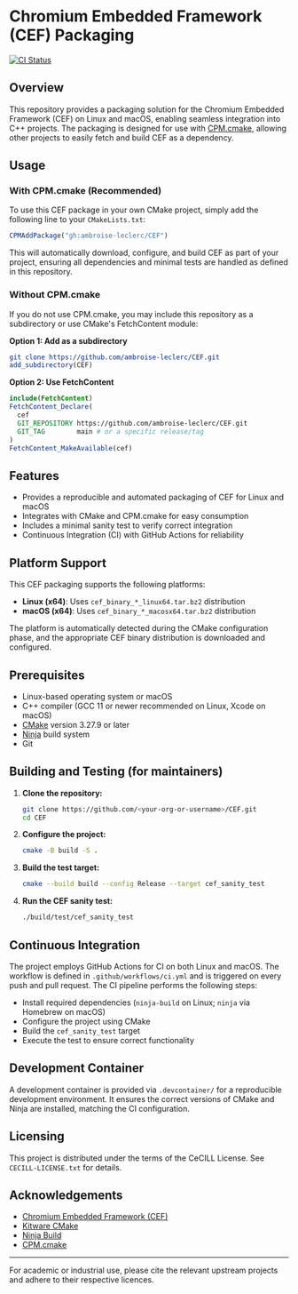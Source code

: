 # Chromium Embedded Framework (CEF) Packaging

[![CI Status](https://github.com/<your-org-or-username>/CEF/actions/workflows/ci.yml/badge.svg)](https://github.com/<your-org-or-username>/CEF/actions/workflows/ci.yml)

## Overview

This repository provides a packaging solution for the Chromium Embedded Framework (CEF) on Linux and macOS, enabling seamless integration into C++ projects. The packaging is designed for use with [CPM.cmake](https://github.com/cpm-cmake/CPM.cmake), allowing other projects to easily fetch and build CEF as a dependency.

## Usage

### With CPM.cmake (Recommended)
To use this CEF package in your own CMake project, simply add the following line to your `CMakeLists.txt`:

```cmake
CPMAddPackage("gh:ambroise-leclerc/CEF")
```

This will automatically download, configure, and build CEF as part of your project, ensuring all dependencies and minimal tests are handled as defined in this repository.

### Without CPM.cmake
If you do not use CPM.cmake, you may include this repository as a subdirectory or use CMake's FetchContent module:

**Option 1: Add as a subdirectory**
```cmake
git clone https://github.com/ambroise-leclerc/CEF.git
add_subdirectory(CEF)
```

**Option 2: Use FetchContent**
```cmake
include(FetchContent)
FetchContent_Declare(
  cef
  GIT_REPOSITORY https://github.com/ambroise-leclerc/CEF.git
  GIT_TAG        main # or a specific release/tag
)
FetchContent_MakeAvailable(cef)
```

## Features
- Provides a reproducible and automated packaging of CEF for Linux and macOS
- Integrates with CMake and CPM.cmake for easy consumption
- Includes a minimal sanity test to verify correct integration
- Continuous Integration (CI) with GitHub Actions for reliability

## Platform Support

This CEF packaging supports the following platforms:
- **Linux (x64)**: Uses `cef_binary_*_linux64.tar.bz2` distribution
- **macOS (x64)**: Uses `cef_binary_*_macosx64.tar.bz2` distribution

The platform is automatically detected during the CMake configuration phase, and the appropriate CEF binary distribution is downloaded and configured.

## Prerequisites
- Linux-based operating system or macOS
- C++ compiler (GCC 11 or newer recommended on Linux, Xcode on macOS)
- [CMake](https://cmake.org/) version 3.27.9 or later
- [Ninja](https://ninja-build.org/) build system
- Git

## Building and Testing (for maintainers)

1. **Clone the repository:**
   ```bash
   git clone https://github.com/<your-org-or-username>/CEF.git
   cd CEF
   ```
2. **Configure the project:**
   ```bash
   cmake -B build -S .
   ```
3. **Build the test target:**
   ```bash
   cmake --build build --config Release --target cef_sanity_test
   ```
4. **Run the CEF sanity test:**
   ```bash
   ./build/test/cef_sanity_test
   ```

## Continuous Integration

The project employs GitHub Actions for CI on both Linux and macOS. The workflow is defined in `.github/workflows/ci.yml` and is triggered on every push and pull request. The CI pipeline performs the following steps:
- Install required dependencies (`ninja-build` on Linux; `ninja` via Homebrew on macOS)
- Configure the project using CMake
- Build the `cef_sanity_test` target
- Execute the test to ensure correct functionality

## Development Container

A development container is provided via `.devcontainer/` for a reproducible development environment. It ensures the correct versions of CMake and Ninja are installed, matching the CI configuration.

## Licensing

This project is distributed under the terms of the CeCILL License. See `CECILL-LICENSE.txt` for details.

## Acknowledgements

- [Chromium Embedded Framework (CEF)](https://bitbucket.org/chromiumembedded/cef)
- [Kitware CMake](https://cmake.org/)
- [Ninja Build](https://ninja-build.org/)
- [CPM.cmake](https://github.com/cpm-cmake/CPM.cmake)

---

For academic or industrial use, please cite the relevant upstream projects and adhere to their respective licences.
